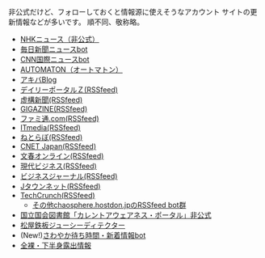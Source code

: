 非公式だけど、フォローしておくと情報源に使えそうなアカウント
サイトの更新情報などが多いです。
順不同、敬称略。

* [NHKニュース（非公式）](https://misskey.io/@NHK_news_unofficial)
* [毎日新聞ニュースbot](https://u-tokyo.social/@mainichi_bot)
* [CNN国際ニュースbot](https://u-tokyo.social/@cnn_bot)
* [AUTOMATON（オートマトン）](https://mstdn.jp/@AUTOMATONJapan)
* [アキバBlog](https://misskey.io/@akibablog)
* [デイリーポータルＺ(RSSfeed)](https://chaosphere.hostdon.jp/@dpz)
* [虚構新聞(RSSfeed)](https://chaosphere.hostdon.jp/@kyoko)
* [GIGAZINE(RSSfeed)](https://chaosphere.hostdon.jp/@gigazine)
* [ファミ通.com(RSSfeed)](https://chaosphere.hostdon.jp/@famitsu)
* [ITmedia(RSSfeed)](https://chaosphere.hostdon.jp/@itmedia)
* [ねとらぼ(RSSfeed)](https://chaosphere.hostdon.jp/@netlab)
* [CNET Japan(RSSfeed)](https://chaosphere.hostdon.jp/@cnet)
* [文春オンライン(RSSfeed)](https://chaosphere.hostdon.jp/@bunshun)
* [現代ビジネス(RSSfeed)](https://chaosphere.hostdon.jp/@gendaibiz)
* [ビジネスジャーナル(RSSfeed)](https://chaosphere.hostdon.jp/@bizjournal)
* [Jタウンネット(RSSfeed)](https://chaosphere.hostdon.jp/@jtownnet)
* [TechCrunch(RSSfeed)](https://chaosphere.hostdon.jp/@techcrunch)
    * [その他chaosphere.hostdon.jpのRSSfeed bot群](https://notestock.osa-p.net/profile.html?q=%40chaosphere.hostdon.jp+RSSfeed&bot=1)
* [国立国会図書館「カレントアウェアネス・ポータル」非公式](https://social.metadata.moe/@ndl-current)
* [松屋鉄板ジューシーディテクター](https://social.mikutter.hachune.net/@matsuya_juicy_detector)
* (New!)[さわやか待ち時間・新着情報bot](https://misskey.io/@sawayakawaiting)
* [全裸・下半身露出情報](https://oransns.com/@fushinsha)
